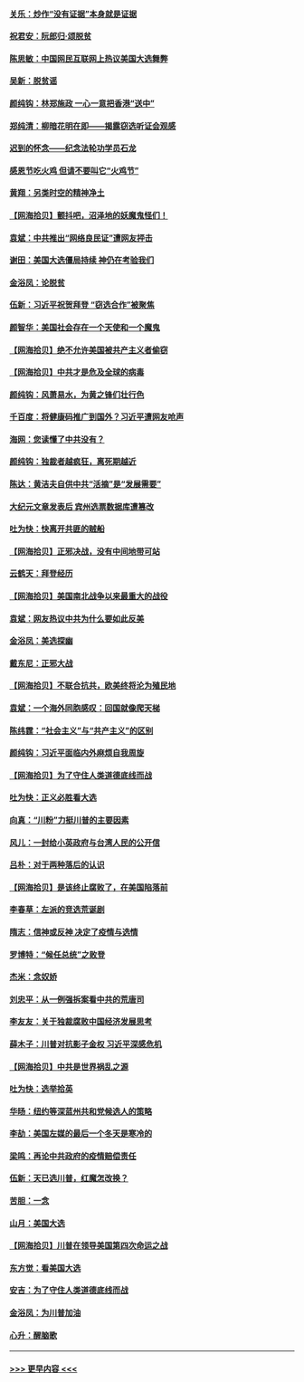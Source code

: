 #### [关乐：炒作“没有证据”本身就是证据](../pages/nsc993/n12583146.md?t=11300802) 
#### [祝君安：阮郎归‧颂脱贫](../pages/nsc993/n12583119.md?t=11300802) 
#### [陈思敏：中国网民互联网上热议美国大选舞弊](../pages/nsc993/n12582845.md?t=11300802) 
#### [吴新：脱贫谣](../pages/nsc993/n12580839.md?t=11300802) 
#### [颜纯钩：林郑施政 一心一意把香港“送中”](../pages/nsc993/n12580805.md?t=11300802) 
#### [郑纯清：柳暗花明在即——揭露窃选听证会观感](../pages/nsc993/n12580795.md?t=11300802) 
#### [迟到的怀念——纪念法轮功学员石龙](../pages/nsc993/n12580245.md?t=11300802) 
#### [感恩节吃火鸡  但请不要叫它“火鸡节”](../pages/nsc993/n12580252.md?t=11300802) 
#### [黄翔：另类时空的精神净土](../pages/nsc993/n12578638.md?t=11300802) 
#### [【网海拾贝】颤抖吧，沼泽地的妖魔鬼怪们！](../pages/nsc993/n12578552.md?t=11300802) 
#### [袁斌：中共推出“网络良民证”遭网友抨击](../pages/nsc993/n12578511.md?t=11300802) 
#### [谢田：美国大选僵局持续 神仍在考验我们](../pages/nsc993/n12577432.md?t=11300802) 
#### [金浴凤：论脱贫](../pages/nsc993/n12576386.md?t=11300802) 
#### [伍新：习近平祝贺拜登 “窃选合作”被聚焦](../pages/nsc993/n12576358.md?t=11300802) 
#### [颜智华：美国社会存在一个天使和一个魔鬼](../pages/nsc993/n12574299.md?t=11300802) 
#### [【网海拾贝】绝不允许美国被共产主义者偷窃](../pages/nsc993/n12573396.md?t=11300802) 
#### [【网海拾贝】中共才是危及全球的病毒](../pages/nsc993/n12571204.md?t=11300802) 
#### [颜纯钩：风萧易水，为黄之锋们壮行色](../pages/nsc993/n12571487.md?t=11300802) 
#### [千百度：将健康码推广到国外？习近平遭网友呛声](../pages/nsc993/n12570808.md?t=11300802) 
#### [海网：您读懂了中共没有？](../pages/nsc993/n12570487.md?t=11300802) 
#### [颜纯钩：独裁者越疯狂，离死期越近](../pages/nsc993/n12569055.md?t=11300802) 
#### [陈达：黄洁夫自供中共“活摘”是“发展需要”](../pages/nsc993/n12568541.md?t=11300802) 
#### [大纪元文章发表后 宾州选票数据库遭篡改](../pages/nsc993/n12568105.md?t=11300802) 
#### [吐为快：快离开共匪的贼船](../pages/nsc993/n12568462.md?t=11300802) 
#### [【网海拾贝】正邪决战，没有中间地带可站](../pages/nsc993/n12568439.md?t=11300802) 
#### [云鹤天：拜登经历](../pages/nsc993/n12567294.md?t=11300802) 
#### [【网海拾贝】美国南北战争以来最重大的战役](../pages/nsc993/n12567247.md?t=11300802) 
#### [袁斌：网友热议中共为什么要如此反美](../pages/nsc993/n12567162.md?t=11300802) 
#### [金浴凤：美选探幽](../pages/nsc993/n12567147.md?t=11300802) 
#### [戴东尼：正邪大战](../pages/nsc993/n12567033.md?t=11300802) 
#### [【网海拾贝】不联合抗共，欧美终将沦为殖民地](../pages/nsc993/n12565068.md?t=11300802) 
#### [袁斌：一个海外同胞感叹：回国就像爬天梯](../pages/nsc993/n12564986.md?t=11300802) 
#### [陈纬霆：“社会主义”与“共产主义”的区别](../pages/nsc993/n12562417.md?t=11300802) 
#### [颜纯钩：习近平面临内外麻烦自我周旋](../pages/nsc993/n12563356.md?t=11300802) 
#### [【网海拾贝】为了守住人类道德底线而战](../pages/nsc993/n12562542.md?t=11300802) 
#### [吐为快：正义必胜看大选](../pages/nsc993/n12561967.md?t=11300802) 
#### [向真：“川粉”力挺川普的主要因素](../pages/nsc993/n12560774.md?t=11300802) 
#### [风儿：一封给小英政府与台湾人民的公开信](../pages/nsc993/n12560581.md?t=11300802) 
#### [吕朴：对于两种落后的认识](../pages/nsc993/n12560492.md?t=11300802) 
#### [【网海拾贝】是该终止腐败了，在美国陷落前](../pages/nsc993/n12559936.md?t=11300802) 
#### [李春草：左派的竞选荒诞剧](../pages/nsc993/n12558380.md?t=11300802) 
#### [隋志：信神或反神 决定了疫情与选情](../pages/nsc993/n12558255.md?t=11300802) 
#### [罗博特：“候任总统”之败登](../pages/nsc993/n12558189.md?t=11300802) 
#### [杰米：念奴娇](../pages/nsc993/n12558174.md?t=11300802) 
#### [刘忠平：从一例强拆案看中共的荒唐司](../pages/nsc993/n12558036.md?t=11300802) 
#### [李友友：关于独裁腐败中国经济发展思考](../pages/nsc993/n12558004.md?t=11300802) 
#### [薛木子：川普对抗影子金权 习近平深感危机](../pages/nsc993/n12557342.md?t=11300802) 
#### [【网海拾贝】中共是世界祸乱之源](../pages/nsc993/n12555353.md?t=11300802) 
#### [吐为快：选举拾英](../pages/nsc993/n12555041.md?t=11300802) 
#### [华旸：纽约等深蓝州共和党候选人的策略](../pages/nsc993/n12554309.md?t=11300802) 
#### [李劼：美国左媒的最后一个冬天是寒冷的](../pages/nsc993/n12552947.md?t=11300802) 
#### [梁鸣：再论中共政府的疫情赔偿责任](../pages/nsc993/n12553012.md?t=11300802) 
#### [伍新：天已选川普，红魔怎改换？](../pages/nsc993/n12552970.md?t=11300802) 
#### [苦胆：一念](../pages/nsc993/n12552957.md?t=11300802) 
#### [山月：美国大选](../pages/nsc993/n12552446.md?t=11300802) 
#### [【网海拾贝】川普在领导美国第四次命运之战](../pages/nsc993/n12551973.md?t=11300802) 
#### [东方觉：看美国大选](../pages/nsc993/n12551647.md?t=11300802) 
#### [安吉：为了守住人类道德底线而战](../pages/nsc993/n12551111.md?t=11300802) 
#### [金浴凤：为川普加油](../pages/nsc993/n12551085.md?t=11300802) 
#### [心升：醒脑歌](../pages/nsc993/n12550984.md?t=11300802) 

----
#### [ >>> 更早内容 <<< ](../indexes/nsc993-earlier.md)

